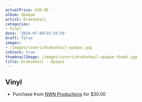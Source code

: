 ```yaml
---
actualPrice: $30.00
album: Opaque
artist: Drakonhail
categories:
- Vinyl
date: '2024-07-04T15:19:59'
draft: false
images:
- /images/covers/drakonhail-opaque.jpg
inStock: true
thumbnailImage: /images/covers/drakonhail-opaque-thumb.jpg
title: Drakonhail - Opaque
---
```


## Vinyl
* Purchase from [NWN Productions](http://shop.nwnprod.com/index.php?route=product/product&path=75&product_id=51748&sort=pd.name&order=ASC) for $30.00
